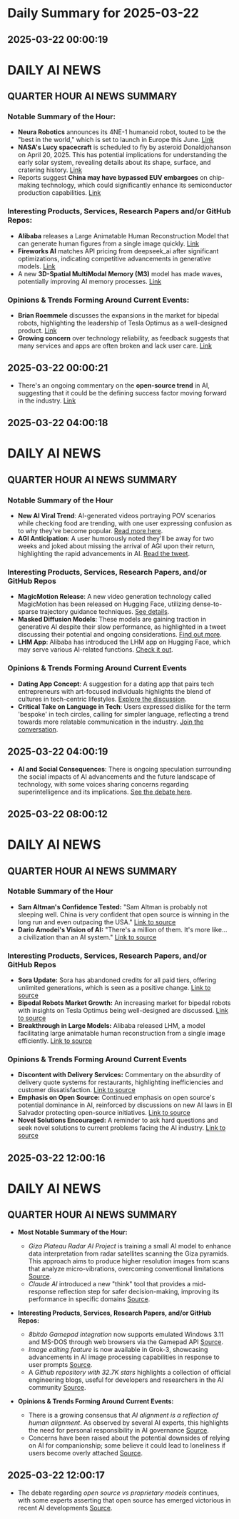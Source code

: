 # Daily Summary for 2025-03-22

## 2025-03-22 00:00:19

# DAILY AI NEWS

## QUARTER HOUR AI NEWS SUMMARY

### Notable Summary of the Hour:
- **Neura Robotics** announces its 4NE-1 humanoid robot, touted to be the "best in the world," which is set to launch in Europe this June. [Link](https://x.com/i/web/status/1903222287068783085)
- **NASA's Lucy spacecraft** is scheduled to fly by asteroid Donaldjohanson on April 20, 2025. This has potential implications for understanding the early solar system, revealing details about its shape, surface, and cratering history. [Link](https://x.com/i/web/status/1903225618692706550)
- Reports suggest **China may have bypassed EUV embargoes** on chip-making technology, which could significantly enhance its semiconductor production capabilities. [Link](https://x.com/i/web/status/1903224056708464762)

### Interesting Products, Services, Research Papers and/or GitHub Repos:
- **Alibaba** releases a Large Animatable Human Reconstruction Model that can generate human figures from a single image quickly. [Link](https://x.com/i/web/status/1903208078155133134)
- **Fireworks AI** matches API pricing from deepseek_ai after significant optimizations, indicating competitive advancements in generative models. [Link](https://x.com/i/web/status/1903216000272630225)
- A new **3D-Spatial MultiModal Memory (M3)** model has made waves, potentially improving AI memory processes. [Link](https://x.com/i/web/status/1903206812960141517)

### Opinions & Trends Forming Around Current Events:
- **Brian Roemmele** discusses the expansions in the market for bipedal robots, highlighting the leadership of Tesla Optimus as a well-designed product. [Link](https://x.com/i/web/status/1903200532992557275)
- **Growing concern** over technology reliability, as feedback suggests that many services and apps are often broken and lack user care. [Link](https://x.com/i/web/status/1903203782378525110)

## 2025-03-22 00:00:21

- There's an ongoing commentary on the **open-source trend** in AI, suggesting that it could be the defining success factor moving forward in the industry. [Link](https://x.com/i/web/status/1903179316650971441)

## 2025-03-22 04:00:18

# DAILY AI NEWS

## QUARTER HOUR AI NEWS SUMMARY

### Notable Summary of the Hour
- **New AI Viral Trend**: AI-generated videos portraying POV scenarios while checking food are trending, with one user expressing confusion as to why they've become popular. [Read more here](https://x.com/i/web/status/1903295067810419087).
- **AGI Anticipation**: A user humorously noted they'll be away for two weeks and joked about missing the arrival of AGI upon their return, highlighting the rapid advancements in AI. [Read the tweet](https://x.com/i/web/status/1903293625066311871).

### Interesting Products, Services, Research Papers, and/or GitHub Repos
- **MagicMotion Release**: A new video generation technology called MagicMotion has been released on Hugging Face, utilizing dense-to-sparse trajectory guidance techniques. [See details](https://x.com/i/web/status/1903289394976657625).
- **Masked Diffusion Models**: These models are gaining traction in generative AI despite their slow performance, as highlighted in a tweet discussing their potential and ongoing considerations. [Find out more](https://x.com/i/web/status/1903289018261049776).
- **LHM App**: Alibaba has introduced the LHM app on Hugging Face, which may serve various AI-related functions. [Check it out](https://x.com/i/web/status/1903287226546458905).

### Opinions & Trends Forming Around Current Events
- **Dating App Concept**: A suggestion for a dating app that pairs tech entrepreneurs with art-focused individuals highlights the blend of cultures in tech-centric lifestyles. [Explore the discussion](https://x.com/i/web/status/1903283421134344459).
- **Critical Take on Language in Tech**: Users expressed dislike for the term 'bespoke' in tech circles, calling for simpler language, reflecting a trend towards more relatable communication in the industry. [Join the conversation](https://x.com/i/web/status/1903246067724173505).

## 2025-03-22 04:00:19

- **AI and Social Consequences**: There is ongoing speculation surrounding the social impacts of AI advancements and the future landscape of technology, with some voices sharing concerns regarding superintelligence and its implications. [See the debate here](https://x.com/i/web/status/1903269445902143853).

## 2025-03-22 08:00:12

# DAILY AI NEWS

## QUARTER HOUR AI NEWS SUMMARY

### Notable Summary of the Hour
- **Sam Altman's Confidence Tested:** "Sam Altman is probably not sleeping well. China is very confident that open source is winning in the long run and even outpacing the USA." [Link to source](https://x.com/i/web/status/1903351205289464292)
- **Dario Amodei's Vision of AI:** "There's a million of them. It's more like... a civilization than an AI system." [Link to source](https://x.com/i/web/status/1903349631557505518)

### Interesting Products, Services, Research Papers, and/or GitHub Repos
- **Sora Update:** Sora has abandoned credits for all paid tiers, offering unlimited generations, which is seen as a positive change. [Link to source](https://x.com/i/web/status/1903348090788007959)
- **Bipedal Robots Market Growth:** An increasing market for bipedal robots with insights on Tesla Optimus being well-designed are discussed. [Link to source](https://x.com/i/web/status/1903336665805906119)
- **Breakthrough in Large Models:** Alibaba released LHM, a model facilitating large animatable human reconstruction from a single image efficiently. [Link to source](https://x.com/i/web/status/1903304656438300957)

### Opinions & Trends Forming Around Current Events
- **Discontent with Delivery Services:** Commentary on the absurdity of delivery quote systems for restaurants, highlighting inefficiencies and customer dissatisfaction. [Link to source](https://x.com/i/web/status/1903348251840987511)
- **Emphasis on Open Source:** Continued emphasis on open source's potential dominance in AI, reinforced by discussions on new AI laws in El Salvador protecting open-source initiatives. [Link to source](https://x.com/i/web/status/1903301034124120265)
- **Novel Solutions Encouraged:** A reminder to ask hard questions and seek novel solutions to current problems facing the AI industry. [Link to source](https://x.com/i/web/status/1903341940676124776)

## 2025-03-22 12:00:16

# DAILY AI NEWS

## QUARTER HOUR AI NEWS SUMMARY

- **Most Notable Summary of the Hour:**  
  - *Giza Plateau Radar AI Project* is training a small AI model to enhance data interpretation from radar satellites scanning the Giza pyramids. This approach aims to produce higher resolution images from scans that analyze micro-vibrations, overcoming conventional limitations [Source](https://x.com/i/web/status/1903415445988020293).
  - *Claude AI* introduced a new "think" tool that provides a mid-response reflection step for safer decision-making, improving its performance in specific domains [Source](https://x.com/i/web/status/1903388385840132248).

- **Interesting Products, Services, Research Papers, and/or GitHub Repos:**  
  - *8bitdo Gamepad integration* now supports emulated Windows 3.11 and MS-DOS through web browsers via the Gamepad API [Source](https://x.com/i/web/status/1903415565676347653).
  - *Image editing feature* is now available in Grok-3, showcasing advancements in AI image processing capabilities in response to user prompts [Source](https://x.com/i/web/status/1903366736235151796).
  - A *Github repository with 32.7K stars* highlights a collection of official engineering blogs, useful for developers and researchers in the AI community [Source](https://x.com/i/web/status/1903387043109175596).
  
- **Opinions & Trends Forming Around Current Events:**  
  - There is a growing consensus that *AI alignment is a reflection of human alignment*. As observed by several AI experts, this highlights the need for personal responsibility in AI governance [Source](https://x.com/i/web/status/1903398690469147133).
  - Concerns have been raised about the potential downsides of relying on AI for companionship; some believe it could lead to loneliness if users become overly attached [Source](https://x.com/i/web/status/1903383991308501465).

## 2025-03-22 12:00:17

- The debate regarding *open source vs proprietary models* continues, with some experts asserting that open source has emerged victorious in recent AI developments [Source](https://x.com/i/web/status/1903370538300408030).

